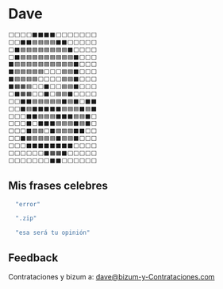 # Dave

```bash
⬜⬜⬜⬜⬛⬛⬛⬛⬜⬜⬜⬜⬜⬜⬜
⬜⬜⬛⬛🟦🟦🟦🟦⬛⬛⬜⬜⬜⬜⬜
⬜⬛🟦🟦🟦🟦🟦🟦🟦🟦⬛⬜⬜⬜⬜
⬜⬛🟦🟦🟦🟦🟦🟦🟦🟦🟦⬛⬜⬜⬜
⬛🟦🟦🟦🟦🟦🟦🟦🟦🟦🟦⬛⬜⬜⬜
⬛🟦🟦🟦🟦🟦⬜⬜⬜🟦🟦⬛⬜⬜⬜
⬛🟦🟦🟦🟦⬜⬜⬜⬜🟦🟦⬛⬜⬜⬜
⬛🟧🟧🟦⬜⬜⬛⬜⬜🟦🟦⬛⬜⬜⬜
⬜⬛🟧🟧⬜⬜⬛⬜🟦🟦⬛⬜⬜⬜⬜
⬜⬜⬛⬛🟦🟦🟦🟦🟦⬛🟦⬛⬜⬛⬛
⬜⬜⬛🟦⬛⬛⬛⬛⬛🟦🟦🟦⬛🟦⬛
⬜⬜⬜⬛⬛🟦🟦🟦⬛⬛⬛🟦🟦⬛⬜
⬜⬜⬜⬛⬜⬛⬛⬛🟦🟦🟦⬛🟦⬛⬜
⬜⬜⬜⬛🟦🟦⬜⬛🟦🟦🟦⬛⬛⬜⬜
⬜⬜⬛🟧🟦🟦🟦🟦⬛🟦🟦⬛⬜⬜⬜
⬜⬜⬜⬛⬛⬛⬛⬛⬛⬛⬛⬜⬜⬜⬜
⬜⬜⬜⬜⬜⬜⬛🟧🟧⬛⬜⬜⬜⬜⬜
⬜⬜⬜⬜⬜⬜⬜⬛⬛⬜⬜⬜⬜⬜⬜
```

## Mis frases celebres

```bash
  "error"
```

```bash
  ".zip"
```

```bash
  "esa será tu opinión"
```

## Feedback

Contrataciones y bizum a: dave@bizum-y-Contrataciones.com
